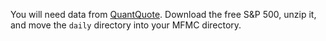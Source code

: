 You will need data from  <a href="https://quantquote.com/historical-stock-data">QuantQuote</a>. Download the free S&P 500, unzip it, and move the <code>daily</code> directory into your MFMC directory.
